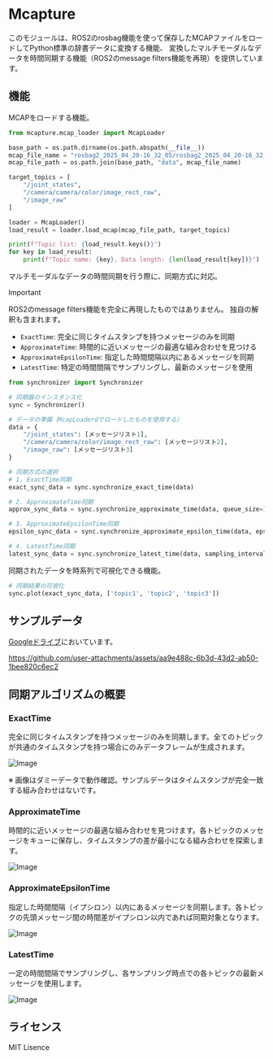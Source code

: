 # Mcapture
このモジュールは、ROS2のrosbag機能を使って保存したMCAPファイルをロードしてPython標準の辞書データに変換する機能、
変換したマルチモーダルなデータを時間同期する機能（ROS2のmessage filters機能を再現）を提供しています。

## 機能
MCAPをロードする機能。

```python
from mcapture.mcap_loader import McapLoader

base_path = os.path.dirname(os.path.abspath(__file__))
mcap_file_name = "rosbag2_2025_04_20-16_32_05/rosbag2_2025_04_20-16_32_05_0.mcap"
mcap_file_path = os.path.join(base_path, "data", mcap_file_name)

target_topics = [
    "/joint_states",
    "/camera/camera/color/image_rect_raw",
    "/image_raw"
]

loader = McapLoader()
load_result = loader.load_mcap(mcap_file_path, target_topics)

print(f"Topic list: {load_result.keys()}")
for key in load_result:
    print(f"Topic name: {key}, Data length: {len(load_result[key])}")
```

マルチモーダルなデータの時間同期を行う際に、同期方式に対応。

> [!IMPORTANT]
> ROS2のmessage filters機能を完全に再現したものではありません。
> 独自の解釈も含まれます。

* `ExactTime`: 完全に同じタイムスタンプを持つメッセージのみを同期
* `ApproximateTime`: 時間的に近いメッセージの最適な組み合わせを見つける
* `ApproximateEpsilonTime`: 指定した時間間隔以内にあるメッセージを同期
* `LatestTime`: 特定の時間間隔でサンプリングし、最新のメッセージを使用

```python
from synchronizer import Synchronizer

# 同期器のインスタンス化
sync = Synchronizer()

# データの準備（McapLoaderdでロードしたものを使用する）
data = {
    "/joint_states": [メッセージリスト1],
    "/camera/camera/color/image_rect_raw": [メッセージリスト2],
    "/image_raw": [メッセージリスト3]
}

# 同期方式の選択
# 1. ExactTime同期
exact_sync_data = sync.synchronize_exact_time(data)

# 2. ApproximateTime同期
approx_sync_data = sync.synchronize_approximate_time(data, queue_size=100)

# 3. ApproximateEpsilonTime同期
epsilon_sync_data = sync.synchronize_approximate_epsilon_time(data, epsilon_sec=0.1)

# 4. LatestTime同期
latest_sync_data = sync.synchronize_latest_time(data, sampling_interval_sec=0.1)
```


同期されたデータを時系列で可視化できる機能。

```python
# 同期結果の可視化
sync.plot(exact_sync_data, ['topic1', 'topic2', 'topic3'])
```

## サンプルデータ
[Googleドライブ](https://drive.google.com/file/d/19syK1ukBqSF0Aje4-crzr3pdAnfyz1X2/view)においています。

https://github.com/user-attachments/assets/aa9e488c-6b3d-43d2-ab50-1bee820c6ec2


## 同期アルゴリズムの概要
### ExactTime
完全に同じタイムスタンプを持つメッセージのみを同期します。全てのトピックが共通のタイムスタンプを持つ場合にのみデータフレームが生成されます。

![Image](https://github.com/user-attachments/assets/7a9d93e5-2ebc-4c44-b629-d6f71f5eebb4)

※ 画像はダミーデータで動作確認。サンプルデータはタイムスタンプが完全一致する組み合わせはないです。

### ApproximateTime
時間的に近いメッセージの最適な組み合わせを見つけます。各トピックのメッセージをキューに保存し、タイムスタンプの差が最小になる組み合わせを探索します。

![Image](https://github.com/user-attachments/assets/549acd5e-9e9e-4903-a65b-8f133ea20e9b)

### ApproximateEpsilonTime
指定した時間間隔（イプシロン）以内にあるメッセージを同期します。各トピックの先頭メッセージ間の時間差がイプシロン以内であれば同期対象となります。

![Image](https://github.com/user-attachments/assets/1d8e86d6-c5d8-4fe3-a500-c7ea8e88af1a)

### LatestTime
一定の時間間隔でサンプリングし、各サンプリング時点での各トピックの最新メッセージを使用します。

![Image](https://github.com/user-attachments/assets/9e87907d-f1ee-4213-8cd8-733bb253b2b5)

## ライセンス
MIT Lisence
